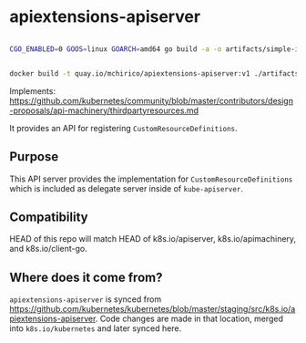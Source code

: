 # apiextensions-apiserver



```bash

CGO_ENABLED=0 GOOS=linux GOARCH=amd64 go build -a -o artifacts/simple-image/apiextensions-apiserver


docker build -t quay.io/mchirico/apiextensions-apiserver:v1 ./artifacts/simple-image
```






Implements: https://github.com/kubernetes/community/blob/master/contributors/design-proposals/api-machinery/thirdpartyresources.md

It provides an API for registering `CustomResourceDefinitions`.

## Purpose

This API server provides the implementation for `CustomResourceDefinitions` which is included as
delegate server inside of `kube-apiserver`.


## Compatibility

HEAD of this repo will match HEAD of k8s.io/apiserver, k8s.io/apimachinery, and k8s.io/client-go.

## Where does it come from?

`apiextensions-apiserver` is synced from https://github.com/kubernetes/kubernetes/blob/master/staging/src/k8s.io/apiextensions-apiserver.
Code changes are made in that location, merged into `k8s.io/kubernetes` and later synced here.

